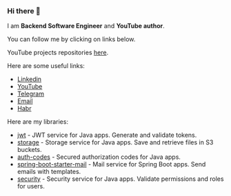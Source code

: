 ### Hi there 👋

I am **Backend Software Engineer** and **YouTube author**.

You can follow me by clicking on links below.

YouTube projects repositories [here](https://github.com/SpringBootCourses).

Here are some useful links:

* [Linkedin](https://www.linkedin.com/in/ilya-lisov/)
* [YouTube](https://youtube.com/@IlyaLisov)
* [Telegram](http://t.me/realhumanmaybe)
* [Email](mailto:ilya.lisov.yt@gmail.com)
* [Habr](https://habr.com/ru/users/ilyalisov/)

Here are my libraries:

* [jwt](https://github.com/IlyaLisov/jwt) - JWT service for Java apps. Generate and validate tokens.
* [storage](https://github.com/IlyaLisov/storage) - Storage service for Java apps. Save and retrieve files in S3 buckets.
* [auth-codes](https://github.com/IlyaLisov/auth-codes) - Secured authorization codes for Java apps.
* [spring-boot-starter-mail](https://github.com/IlyaLisov/spring-boot-starter-mail) - Mail service for Spring Boot apps. Send emails with templates.
* [security](https://github.com/IlyaLisov/security) - Security service for Java apps. Validate permissions and roles for users.
